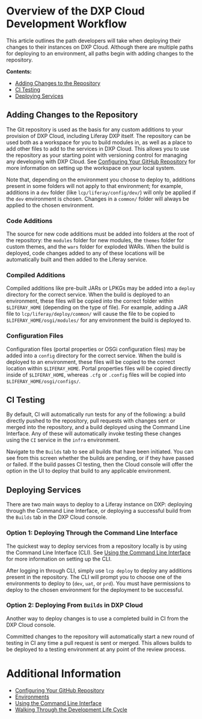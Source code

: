 # Overview of the DXP Cloud Development Workflow

This article outlines the path developers will take when deploying their changes to their instances on DXP Cloud. Although there are multiple paths for deploying to an environment, all paths begin with adding changes to the repository.

**Contents:**

* [Adding Changes to the Repository](#adding-changes-to-the-repository)
* [CI Testing](#ci-testing)
* [Deploying Services](#deploying-services)

## Adding Changes to the Repository

The Git repository is used as the basis for any custom additions to your provision of DXP Cloud, including Liferay DXP itself. The repository can be used both as a workspace for you to build modules in, as well as a place to add other files to add to the services in DXP Cloud. This allows you to use the repository as your starting point with versioning control for managing any developing with DXP Cloud. See [Configuring Your GitHub Repository](./03-configuring-your-github-repository) for more information on setting up the workspace on your local system.

Note that, depending on the environment you choose to deploy to, additions present in some folders will not apply to that environment; for example, additions in a `dev` folder (like `lcp/liferay/config/dev/`) will only be applied if the `dev` environment is chosen. Changes in a `common/` folder will always be applied to the chosen environment.

### Code Additions

The source for new code additions must be added into folders at the root of the repository: the `modules` folder for new modules, the `themes` folder for custom themes, and the `wars` folder for exploded WARs. When the build is deployed, code changes added to any of these locations will be automatically built and then added to the Liferay service.

### Compiled Additions

Compiled additions like pre-built JARs or LPKGs may be added into a `deploy` directory for the correct service. When the build is deployed to an environment, these files will be copied into the correct folder within `$LIFERAY_HOME` (depending on the type of file). For example, adding a JAR file to `lcp/liferay/deploy/common/` will cause the file to be copied to `$LIFERAY_HOME/osgi/modules/` for any environment the build is deployed to.

### Configuration Files

Configuration files (portal properties or OSGi configuration files) may be added into a `config` directory for the correct service. When the build is deployed to an environment, these files will be copied to the correct location within `$LIFERAY_HOME`. Portal properties files will be copied directly inside of `$LIFERAY_HOME`, whereas `.cfg` or `.config` files will be copied into `$LIFERAY_HOME/osgi/configs/`.

## CI Testing

By default, CI will automatically run tests for any of the following: a build directly pushed to the repository, pull requests with changes sent or merged into the repository, and a build deployed using the Command Line Interface. Any of these will automatically invoke testing these changes using the `CI` service in the `infra` environment.

Navigate to the `Builds` tab to see all builds that have been initiated. You can see from this screen whether the builds are pending, or if they have passed or failed. If the build passes CI testing, then the Cloud console will offer the option in the UI to deploy that build to any applicable environment.

## Deploying Services

There are two main ways to deploy to a Liferay instance on DXP: deploying through the Command Line Interface, or deploying a successful build from the `Builds` tab in the DXP Cloud console.

### Option 1: Deploying Through the Command Line Interface

The quickest way to deploy services from a repository locally is by using the Command Line Interface (CLI). See [Using the Command Line Interface](../10-reference/03-command-line-tool.markdown) for more information on setting up the CLI.

After logging in through CLI, simply use `lcp deploy` to deploy any additions present in the repository. The CLI will prompt you to choose one of the environments to deploy to (`dev`, `uat`, or `prd`). You must have permissions to deploy to the chosen environment for the deployment to be successful.

### Option 2: Deploying From `Builds` in DXP Cloud

Another way to deploy changes is to use a completed build in CI from the DXP Cloud console.

Committed changes to the repository will automatically start a new round of testing in CI any time a pull request is sent or merged. This allows builds to be deployed to a testing environment at any point of the review process.

# Additional Information

* [Configuring Your GitHub Repository]()
* [Environments](../05-build-and-deploy/02-environments.md)
* [Using the Command Line Interface]()
* [Walking Through the Development Life Cycle](./06-walking-through-the-development-life-cycle.md)